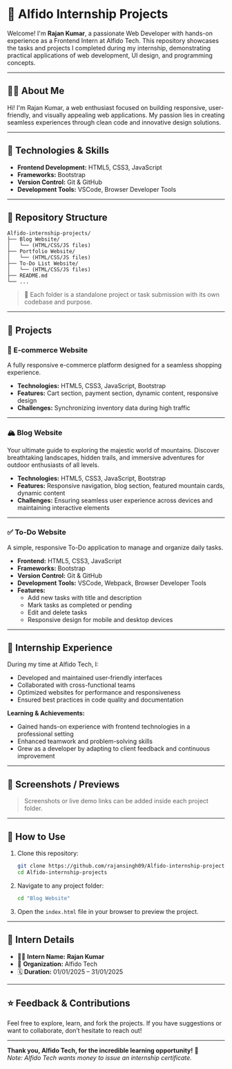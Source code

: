 # 🧠 Alfido Internship Projects

Welcome! I'm **Rajan Kumar**, a passionate Web Developer with hands-on experience as a Frontend Intern at Alfido Tech. This repository showcases the tasks and projects I completed during my internship, demonstrating practical applications of web development, UI design, and programming concepts.

---

## 🙋‍♂️ About Me

Hi! I'm Rajan Kumar, a web enthusiast focused on building responsive, user-friendly, and visually appealing web applications. My passion lies in creating seamless experiences through clean code and innovative design solutions.

---

## 🚀 Technologies & Skills

- **Frontend Development:** HTML5, CSS3, JavaScript
- **Frameworks:** Bootstrap
- **Version Control:** Git & GitHub
- **Development Tools:** VSCode, Browser Developer Tools

---

## 📂 Repository Structure

```plaintext
Alfido-internship-projects/
├── Blog Website/
│   └── (HTML/CSS/JS files)
├── Portfolio Website/
│   └── (HTML/CSS/JS files)
├── To-Do List Website/
│   └── (HTML/CSS/JS files)
├── README.md
└── ...
```

> 📌 Each folder is a standalone project or task submission with its own codebase and purpose.

---

## 📝 Projects

### 🛒 E-commerce Website

A fully responsive e-commerce platform designed for a seamless shopping experience.

- **Technologies:** HTML5, CSS3, JavaScript, Bootstrap
- **Features:** Cart section, payment section, dynamic content, responsive design
- **Challenges:** Synchronizing inventory data during high traffic

---

### 🏔️ Blog Website

Your ultimate guide to exploring the majestic world of mountains. Discover breathtaking landscapes, hidden trails, and immersive adventures for outdoor enthusiasts of all levels.

- **Technologies:** HTML5, CSS3, JavaScript, Bootstrap
- **Features:** Responsive navigation, blog section, featured mountain cards, dynamic content
- **Challenges:** Ensuring seamless user experience across devices and maintaining interactive elements

---

### ✅ To-Do Website

A simple, responsive To-Do application to manage and organize daily tasks.

- **Frontend:** HTML5, CSS3, JavaScript
- **Frameworks:** Bootstrap
- **Version Control:** Git & GitHub
- **Development Tools:** VSCode, Webpack, Browser Developer Tools
- **Features:**
  - Add new tasks with title and description
  - Mark tasks as completed or pending
  - Edit and delete tasks
  - Responsive design for mobile and desktop devices

---

## 🏢 Internship Experience

During my time at Alfido Tech, I:
- Developed and maintained user-friendly interfaces
- Collaborated with cross-functional teams
- Optimized websites for performance and responsiveness
- Ensured best practices in code quality and documentation

**Learning & Achievements:**
- Gained hands-on experience with frontend technologies in a professional setting
- Enhanced teamwork and problem-solving skills
- Grew as a developer by adapting to client feedback and continuous improvement

---

## 📸 Screenshots / Previews

> Screenshots or live demo links can be added inside each project folder.

---

## 📘 How to Use

1. Clone this repository:

    ```bash
    git clone https://github.com/rajansingh09/Alfido-internship-projects.git
    cd Alfido-internship-projects
    ```

2. Navigate to any project folder:

    ```bash
    cd "Blog Website"
    ```

3. Open the `index.html` file in your browser to preview the project.

---

## 📌 Intern Details

- 👨‍💻 **Intern Name:** **Rajan Kumar**  
- 🏢 **Organization:** Alfido Tech
- 🗓️ **Duration:** 01/01/2025 – 31/01/2025

---

## ⭐️ Feedback & Contributions

Feel free to explore, learn, and fork the projects. If you have suggestions or want to collaborate, don’t hesitate to reach out!

---

**Thank you, Alfido Tech, for the incredible learning opportunity!** 🙏  
*Note: Alfido Tech wants money to issue an internship certificate.*

